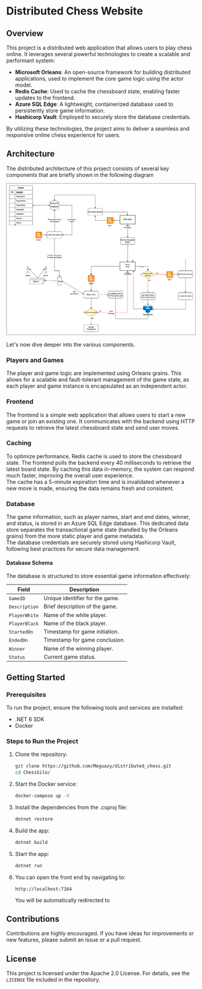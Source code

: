 # Distributed Chess Website

## Overview
This project is a distributed web application that allows users to play chess online. It leverages several powerful technologies to create a scalable and performant system:

- **Microsoft Orleans**: An open-source framework for building distributed applications, used to implement the core game logic using the actor model.
- **Redis Cache**: Used to cache the chessboard state, enabling faster updates to the frontend.
- **Azure SQL Edge**: A lightweight, containerized database used to persistently store game information.
- **Hashicorp Vault**: Employed to securely store the database credentials.

By utilizing these technologies, the project aims to deliver a seamless and responsive online chess experience for users.

## Architecture

The distributed architecture of this project consists of several key components that are briefly shown in the following diagram

![Workflow Diagram](schema.png)

Let's now dive deeper into the various components.

### Players and Games
The player and game logic are implemented using Orleans grains. This allows for a scalable and fault-tolerant management of the game state, as each player and game instance is encapsulated as an independent actor.

### Frontend
The frontend is a simple web application that allows users to start a new game or join an existing one. It communicates with the backend using HTTP requests to retrieve the latest chessboard state and send user moves.

### Caching
To optimize performance, Redis cache is used to store the chessboard state. The frontend polls the backend every 40 milliseconds to retrieve the latest board state. By caching this data in-memory, the system can respond much faster, improving the overall user experience.  
The cache has a 5-minute expiration time and is invalidated whenever a new move is made, ensuring the data remains fresh and consistent.

### Database
The game information, such as player names, start and end dates, winner, and status, is stored in an Azure SQL Edge database. This dedicated data store separates the transactional game state (handled by the Orleans grains) from the more static player and game metadata.  
The database credentials are securely stored using Hashicorp Vault, following best practices for secure data management.

#### Database Schema

The database is structured to store essential game information effectively:

| Field          | Description                       |
|----------------|-----------------------------------|
| `GameID`       | Unique identifier for the game.   |
| `Description`  | Brief description of the game.    |
| `PlayerWhite`  | Name of the white player.         |
| `PlayerBlack`  | Name of the black player.         |
| `StartedOn`    | Timestamp for game initiation.    |
| `EndedOn`      | Timestamp for game conclusion.    |
| `Winner`       | Name of the winning player.       |
| `Status`       | Current game status.              |

## Getting Started

### Prerequisites
To run the project, ensure the following tools and services are installed:
- .NET 6 SDK
- Docker

### Steps to Run the Project

1. Clone the repository:
   ```bash
   git clone https://github.com/Meguazy/distributed_chess.git
   cd ChessSilo/
   ```

2. Start the Docker service:
   ```bash
   docker-compose up -d
   ```
   
3. Install the dependencies from the .csproj file:
   ```bash
   dotnet restore
   ```

4. Build the app:
   ```bash
   dotnet build
   ```

5. Start the app:
   ```bash
   dotnet run
   ```

6. You can open the front end by navigating to:
   ```
   http://localhost:7164
   ```
   You will be automatically redirected to 

## Contributions

Contributions are highly encouraged. If you have ideas for improvements or new features, please submit an issue or a pull request.

## License

This project is licensed under the Apache 2.0 License. For details, see the `LICENSE` file included in the repository.
